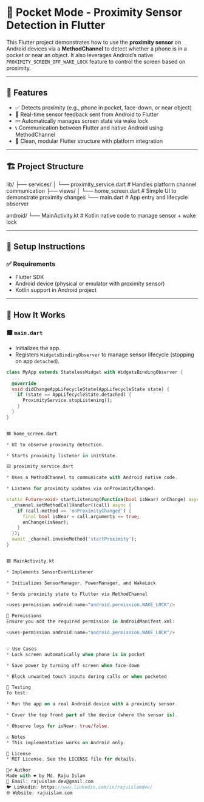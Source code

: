 # 📱 Pocket Mode - Proximity Sensor Detection in Flutter

This Flutter project demonstrates how to use the **proximity sensor** on Android devices via a **MethodChannel** to detect whether a phone is in a pocket or near an object. It also leverages Android’s native `PROXIMITY_SCREEN_OFF_WAKE_LOCK` feature to control the screen based on proximity.

---

## 🧠 Features

- ✅ Detects proximity (e.g., phone in pocket, face-down, or near object)
- 🔁 Real-time sensor feedback sent from Android to Flutter
- 💤 Automatically manages screen state via wake lock
- 📞 Communication between Flutter and native Android using MethodChannel
- 📱 Clean, modular Flutter structure with platform integration

---

## 🏗 Project Structure

lib/
├── services/
│ └── proximity_service.dart # Handles platform channel communication
├── views/
│ └── home_screen.dart # Simple UI to demonstrate proximity changes
└── main.dart # App entry and lifecycle observer

android/
└── MainActivity.kt # Kotlin native code to manage sensor + wake lock

---

## 🔧 Setup Instructions

### ✅ Requirements

- Flutter SDK
- Android device (physical or emulator with proximity sensor)
- Kotlin support in Android project

---

## 🚀 How It Works

### 🟩 `main.dart`

- Initializes the app.
- Registers `WidgetsBindingObserver` to manage sensor lifecycle (stopping on app `detached`).

```dart
class MyApp extends StatelessWidget with WidgetsBindingObserver {
  ...
  @override
  void didChangeAppLifecycleState(AppLifecycleState state) {
    if (state == AppLifecycleState.detached) {
      ProximityService.stopListening();
    }
  }
}


🟦 home_screen.dart

* UI to observe proximity detection.

* Starts proximity listener in initState.

🟨 proximity_service.dart

* Uses a MethodChannel to communicate with Android native code.

* Listens for proximity updates via onProximityChanged.

static Future<void> startListening(Function(bool isNear) onChange) async {
  _channel.setMethodCallHandler((call) async {
    if (call.method == 'onProximityChanged') {
      final bool isNear = call.arguments == true;
      onChange(isNear);
    }
  });
  await _channel.invokeMethod('startProximity');
}


🟥 MainActivity.kt

* Implements SensorEventListener

* Initializes SensorManager, PowerManager, and WakeLock

* Sends proximity state to Flutter via MethodChannel

<uses-permission android:name="android.permission.WAKE_LOCK"/>

🔐 Permissions
Ensure you add the required permission in AndroidManifest.xml:

<uses-permission android:name="android.permission.WAKE_LOCK"/>


💡 Use Cases
* Lock screen automatically when phone is in pocket

* Save power by turning off screen when face-down

* Block unwanted touch inputs during calls or when pocketed

🧪 Testing
To test:

* Run the app on a real Android device with a proximity sensor.

* Cover the top front part of the device (where the sensor is).

* Observe logs for isNear: true/false.

⚠️ Notes
* This implementation works on Android only.

📃 License
* MIT License. See the LICENSE file for details.

🙋‍♂️ Author
Made with ❤️ by Md. Raju Islam
📧 Email: rajuislam.dev@gmail.com
🐦 Linkedin: https://www.linkedin.com/in/rajuislamdev/
🌐 Website: rajuislam.com
```

